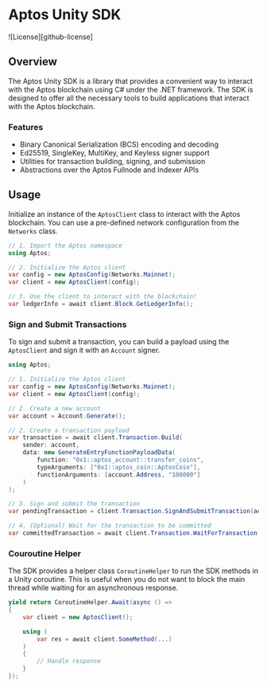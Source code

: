 # Aptos Unity SDK

![License][github-license]

## Overview

The Aptos Unity SDK is a library that provides a convenient way to interact with the Aptos blockchain using C# under the .NET framework. The SDK is designed to offer all the necessary tools to build applications that interact with the Aptos blockchain.

### Features

- Binary Canonical Serialization (BCS) encoding and decoding
- Ed25519, SingleKey, MultiKey, and Keyless signer support
- Utilities for transaction building, signing, and submission
- Abstractions over the Aptos Fullnode and Indexer APIs

## Usage

Initialize an instance of the `AptosClient` class to interact with the Aptos blockchain. You can use a pre-defined network configuration from the `Networks` class.

```csharp
// 1. Import the Aptos namespace
using Aptos;

// 2. Initialize the Aptos client
var config = new AptosConfig(Networks.Mainnet);
var client = new AptosClient(config);

// 3. Use the client to interact with the blockchain!
var ledgerInfo = await client.Block.GetLedgerInfo();
```

### Sign and Submit Transactions

To sign and submit a transaction, you can build a payload using the `AptosClient` and sign it with an `Account` signer.

```csharp
using Aptos;

// 1. Initialize the Aptos client
var config = new AptosConfig(Networks.Mainnet);
var client = new AptosClient(config);

// 2. Create a new account
var account = Account.Generate();

// 2. Create a transaction payload
var transaction = await client.Transaction.Build(
    sender: account,
    data: new GenerateEntryFunctionPayloadData(
        function: "0x1::aptos_account::transfer_coins",
        typeArguments: ["0x1::aptos_coin::AptosCoin"],
        functionArguments: [account.Address, "100000"]
    )
);

// 3. Sign and submit the transaction
var pendingTransaction = client.Transaction.SignAndSubmitTransaction(account, transaction);

// 4. (Optional) Wait for the transaction to be committed
var committedTransaction = await client.Transaction.WaitForTransaction(pendingTransaction);
```

### Couroutine Helper

The SDK provides a helper class `CoroutineHelper` to run the SDK methods in a Unity coroutine. This is useful when you do not want to block the main thread while waiting for an asynchronous response.

```csharp
yield return CoroutineHelper.Await(async () =>
{
    var client = new AptosClient();

    using (
        var res = await client.SomeMethod(...)
    )
    {
        // Handle response
    }
});
```